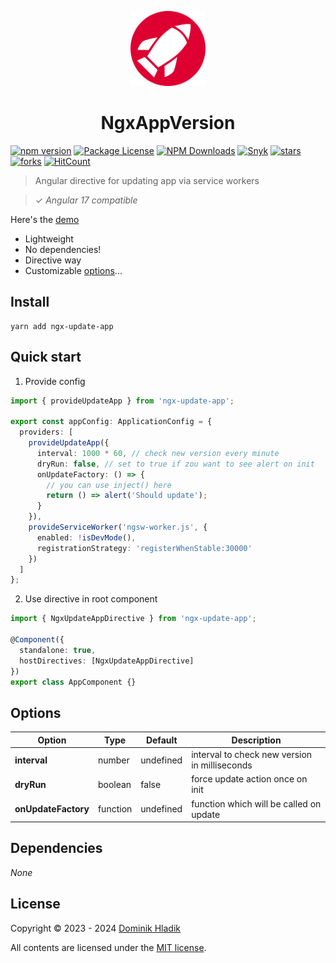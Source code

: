 <p align="center">
  <a href="https://github.com/Celtian/ngx-update-app" target="blank"><img src="assets/logo.svg?sanitize=true" alt="" width="120"></a>
  <h1 align="center">NgxAppVersion</h1>
</p>

[![npm version](https://badge.fury.io/js/ngx-update-app.svg)](https://badge.fury.io/js/ngx-update-app)
[![Package License](https://img.shields.io/npm/l/ngx-update-app.svg)](https://www.npmjs.com/ngx-update-app)
[![NPM Downloads](https://img.shields.io/npm/dm/ngx-update-app.svg)](https://www.npmjs.com/ngx-update-app)
[![Snyk](https://snyk.io//advisor/npm-package/ngx-update-app/badge.svg)](https://snyk.io//advisor/npm-package/ngx-update-app)
[![stars](https://badgen.net/github/stars/celtian/ngx-update-app)](https://github.com/celtian/ngx-update-app/)
[![forks](https://badgen.net/github/forks/celtian/ngx-update-app)](https://github.com/celtian/ngx-update-app/)
[![HitCount](http://hits.dwyl.com/celtian/ngx-update-app.svg)](http://hits.dwyl.com/celtian/ngx-update-app)

> Angular directive for updating app via service workers

> ✓ _Angular 17 compatible_

Here's the [demo](http://celtian.github.io/ngx-update-app/)

- Lightweight
- No dependencies!
- Directive way
- Customizable [options](#options)...

## Install

```terminal
yarn add ngx-update-app
```

## Quick start

1. Provide config

```typescript
import { provideUpdateApp } from 'ngx-update-app';

export const appConfig: ApplicationConfig = {
  providers: [
    provideUpdateApp({
      interval: 1000 * 60, // check new version every minute
      dryRun: false, // set to true if zou want to see alert on init
      onUpdateFactory: () => {
        // you can use inject() here
        return () => alert('Should update');
      }
    }),
    provideServiceWorker('ngsw-worker.js', {
      enabled: !isDevMode(),
      registrationStrategy: 'registerWhenStable:30000'
    })
  ]
};
```

2. Use directive in root component

```typescript
import { NgxUpdateAppDirective } from 'ngx-update-app';

@Component({
  standalone: true,
  hostDirectives: [NgxUpdateAppDirective]
})
export class AppComponent {}
```

## Options

| Option              | Type     | Default   | Description                                   |
| ------------------- | -------- | --------- | --------------------------------------------- |
| **interval**        | number   | undefined | interval to check new version in milliseconds |
| **dryRun**          | boolean  | false     | force update action once on init              |
| **onUpdateFactory** | function | undefined | function which will be called on update       |

## Dependencies

_None_

## License

Copyright &copy; 2023 - 2024 [Dominik Hladik](https://github.com/Celtian)

All contents are licensed under the [MIT license].

[mit license]: LICENSE
